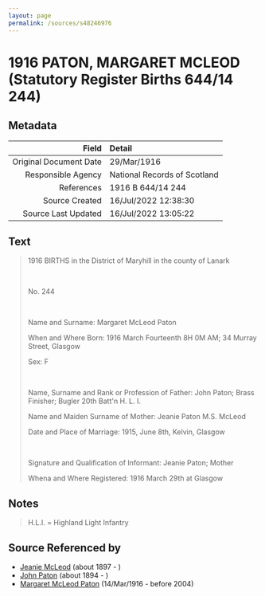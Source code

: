 ```yaml
---
layout: page
permalink: /sources/s48246976
---
```


# 1916 PATON, MARGARET MCLEOD (Statutory Register Births 644/14 244)

## Metadata

Field | Detail
---:|:---
Original Document Date | 29/Mar/1916
Responsible Agency | National Records of Scotland
References | 1916 B 644/14 244
Source Created | 16/Jul/2022 12:38:30
Source Last Updated | 16/Jul/2022 13:05:22

## Text

> 1916 BIRTHS in the District of Maryhill in the county of Lanark
>
> <br/>
>
> No. 244
>
> <br/>
>
> Name and Surname: Margaret McLeod Paton
>
> When and Where Born: 1916 March Fourteenth 8H 0M AM; 34 Murray Street, Glasgow
>
> Sex: F
>
> <br/>
>
> Name, Surname and Rank or Profession of Father: John Paton; Brass Finisher; Bugler 20th Batt'n H. L. I.
>
> Name and Maiden Surname of Mother: Jeanie Paton M.S. McLeod
>
> Date and Place of Marriage: 1915, June 8th, Kelvin, Glasgow
>
> <br/>
>
> Signature and Qualification of Informant: Jeanie Paton; Mother
>
> Whena and Where Registered: 1916 March 29th at Glasgow
>

## Notes

> H.L.I. = Highland Light Infantry
>


## Source Referenced by

* [Jeanie McLeod](../people/@70248352@-jeanie-mcleod-b1897-d.md) (about 1897 - )
* [John Paton](../people/@5211114@-john-paton-b1894-d.md) (about 1894 - )
* [Margaret McLeod Paton](../people/@56209708@-margaret-mcleod-paton-b1916-3-14-d2004.md) (14/Mar/1916 - before 2004)
